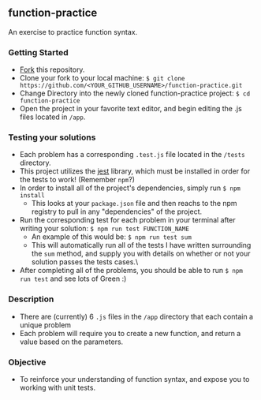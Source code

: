 ## function-practice
An exercise to practice function syntax.


### Getting Started
- [Fork](https://help.github.com/articles/fork-a-repo/) this repository.
- Clone your fork to your local machine: `$ git clone https://github.com/<YOUR_GITHUB_USERNAME>/function-practice.git`
- Change Directory into the newly cloned function-practice project: `$ cd function-practice`
- Open the project in your favorite text editor, and begin editing the .js files located in `/app`.

### Testing your solutions
- Each problem has a corresponding `.test.js` file located in the `/tests` directory.
- This project utilizes the [jest](https://jestjs.io/) library, which must be installed in order for the tests to work! (Remember `npm`?)
- In order to install all of the project's dependencies, simply run `$ npm install`
  - This looks at your `package.json` file and then reachs to the npm registry to pull in any "dependencies" of the project.
- Run the corresponding test for each problem in your terminal after writing your solution: `$ npm run test FUNCTION_NAME`
  - An example of this would be: `$ npm run test sum`
  - This will automatically run all of the tests I have written surrounding the `sum` method, and supply you with details on whether or not your solution passes the tests cases.\
- After completing all of the problems, you should be able to run `$ npm run test` and see lots of Green :)

### Description
- There are (currently) 6 `.js` files in the `/app` directory that each contain a unique problem
- Each problem will require you to create a new function, and return a value based on the parameters.

### Objective
- To reinforce your understanding of function syntax, and expose you to working with unit tests.

